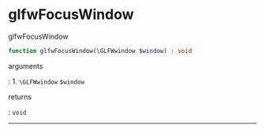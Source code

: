 # glfwFocusWindow
glfwFocusWindow

```php
function glfwFocusWindow(\GLFWwindow $window) : void
```

arguments

:    1. `\GLFWwindow` `$window` 

returns

:    `void` 

---
     